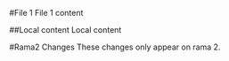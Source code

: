 #File 1
File 1 content


##Local content
Local content

#Rama2 Changes
These changes only appear on rama 2.